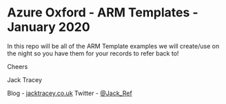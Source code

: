 # Azure Oxford - ARM Templates - January 2020 

In this repo will be all of the ARM Template examples we will create/use on the night so you have them for your records to refer back to!

Cheers

Jack Tracey

Blog - [jacktracey.co.uk](https://jacktracey.co.uk)
Twitter - [@Jack_Ref](https://twitter.com/jack_ref)